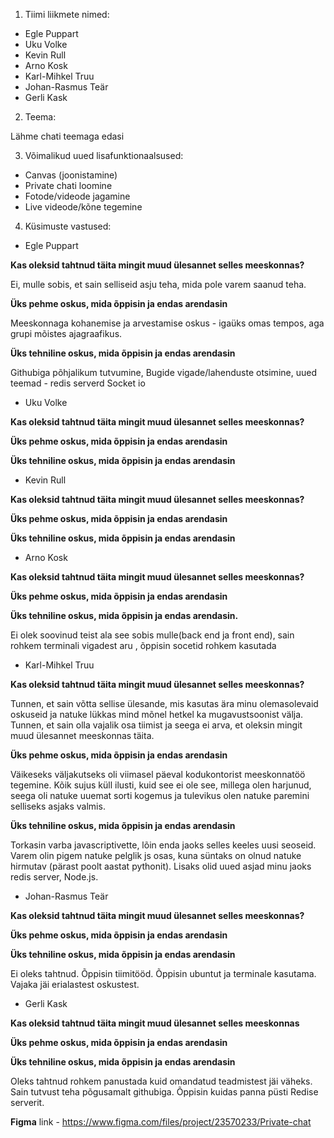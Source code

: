 1. Tiimi liikmete nimed:
 - Egle Puppart
 - Uku Volke
 - Kevin Rull
 - Arno Kosk
 - Karl-Mihkel Truu
 - Johan-Rasmus Teär
 - Gerli Kask

 2. Teema:

Lähme chati teemaga edasi

3. Võimalikud uued lisafunktionaalsused:
  - Canvas (joonistamine)
  - Private chati loomine
  - Fotode/videode jagamine
  - Live videode/kõne tegemine

4. Küsimuste vastused:

 - Egle Puppart

**Kas oleksid tahtnud täita mingit muud ülesannet selles meeskonnas?**

Ei, mulle sobis, et sain selliseid asju teha, mida pole varem saanud teha.

**Üks pehme oskus, mida õppisin ja endas arendasin**

Meeskonnaga kohanemise ja arvestamise oskus - igaüks omas tempos, aga grupi mõistes ajagraafikus.

**Üks tehniline oskus, mida õppisin ja endas arendasin**

Githubiga põhjalikum tutvumine, Bugide vigade/lahenduste otsimine, uued teemad - redis serverd Socket io


- Uku Volke

**Kas oleksid tahtnud täita mingit muud ülesannet selles meeskonnas?**

**Üks pehme oskus, mida õppisin ja endas arendasin**

**Üks tehniline oskus, mida õppisin ja endas arendasin**


- Kevin Rull

**Kas oleksid tahtnud täita mingit muud ülesannet selles meeskonnas?**

**Üks pehme oskus, mida õppisin ja endas arendasin**

**Üks tehniline oskus, mida õppisin ja endas arendasin**


- Arno Kosk

**Kas oleksid tahtnud täita mingit muud ülesannet selles meeskonnas?**

**Üks pehme oskus, mida õppisin ja endas arendasin**

**Üks tehniline oskus, mida õppisin ja endas arendasin.**

Ei olek soovinud teist ala see sobis mulle(back end ja front end), sain rohkem terminali vigadest aru , õppisin socetid rohkem kasutada


- Karl-Mihkel Truu

**Kas oleksid tahtnud täita mingit muud ülesannet selles meeskonnas?**

Tunnen, et sain võtta sellise ülesande, mis kasutas ära minu olemasolevaid oskuseid ja natuke lükkas mind mõnel hetkel ka mugavustsoonist välja. Tunnen, et sain olla vajalik osa tiimist ja seega ei arva, et oleksin mingit muud ülesannet meeskonnas täita.

**Üks pehme oskus, mida õppisin ja endas arendasin**

Väikeseks väljakutseks oli viimasel päeval kodukontorist meeskonnatöö tegemine. Kõik sujus küll ilusti, kuid see ei ole see, millega olen harjunud, seega oli natuke uuemat sorti kogemus ja tulevikus olen natuke paremini selliseks asjaks valmis.

**Üks tehniline oskus, mida õppisin ja endas arendasin**

Torkasin varba javascriptivette, lõin enda jaoks selles keeles uusi seoseid. Varem olin pigem natuke pelglik js osas, kuna süntaks on olnud natuke hirmutav (pärast poolt aastat pythonit). Lisaks olid uued asjad minu jaoks redis server, Node.js.


- Johan-Rasmus Teär

**Kas oleksid tahtnud täita mingit muud ülesannet selles meeskonnas?**

**Üks pehme oskus, mida õppisin ja endas arendasin**

**Üks tehniline oskus, mida õppisin ja endas arendasin**

Ei oleks tahtnud. Õppisin tiimitööd. Õppisin ubuntut ja terminale kasutama. Vajaka jäi erialastest oskustest.


- Gerli Kask

**Kas oleksid tahtnud täita mingit muud ülesannet selles meeskonnas**

**Üks pehme oskus, mida õppisin ja endas arendasin**

**Üks tehniline oskus, mida õppisin ja endas arendasin**

Oleks tahtnud rohkem panustada kuid omandatud teadmistest jäi väheks.
Sain tutvust teha põgusamalt githubiga.
Õppisin kuidas panna püsti Redise serverit.


**Figma** link - https://www.figma.com/files/project/23570233/Private-chat
